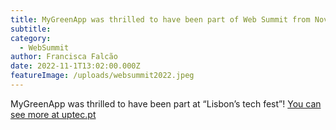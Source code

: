 ```yaml
---
title: MyGreenApp was thrilled to have been part of Web Summit from November 1-4 2022.
subtitle: 
category:
  - WebSummit
author: Francisca Falcão
date: 2022-11-1T13:02:00.000Z
featureImage: /uploads/websummit2022.jpeg
---
```

MyGreenApp was thrilled to have been part at “Lisbon’s tech fest”! [You can see more at uptec.pt](https://uptec.up.pt/startups-da-comunidade-uptec-com-participacao-ativa-na-web-summit/)
